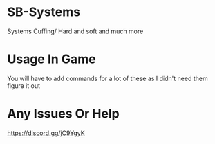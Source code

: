 # SB-Systems
Systems Cuffing/ Hard and soft and much more



# Usage In Game

You will have to add commands for a lot of these as I didn't need them figure it out

# Any Issues Or Help 

https://discord.gg/jC9YgyK
